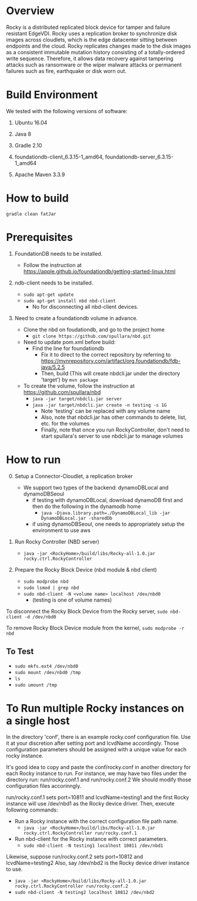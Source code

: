 # Overview

Rocky is a distributed replicated block device for tamper and failure resistant EdgeVDI. Rocky uses a replication broker to synchronize disk images across cloudlets, which is the edge datacenter sitting between endpoints and the cloud. Rocky replicates changes made to the disk images as a consistent immutable mutation history consisting of a totally-ordered write sequence. Therefore, it allows data recovery against tampering attacks such as ransomware or the wiper malware attacks or permanent failures such as fire, earthquake or disk worn out.

# Build Environment

We tested with the following versions of software:

1. Ubuntu 16.04

2. Java 8

3. Gradle 2.10

4. foundationdb-client_6.3.15-1_amd64, foundationdb-server_6.3.15-1_amd64

5. Apache Maven 3.3.9

# How to build

`gradle clean fatJar`

# Prerequisites

1. FoundationDB needs to be installed.
   - Follow the instruction at https://apple.github.io/foundationdb/getting-started-linux.html

2. ndb-client needs to be installed.
   - `sudo apt-get update`
   - `sudo apt-get install nbd nbd-client`
     - No for disconnecting all nbd-client devices.

3. Need to create a foundationdb volume in advance.
   - Clone the nbd on foudationdb, and go to the project home
     - `git clone https://github.com/spullara/nbd.git`
   - Need to update pom.xml before build:
     - Find the line for foundationdb
       - Fix it to direct to the correct repository by referring to https://mvnrepository.com/artifact/org.foundationdb/fdb-java/5.2.5
       - Then, build (This will create nbdcli.jar under the directory 'target') by `mvn package`
   - To create the volume, follow the instruction at https://github.com/spullara/nbd
     - `java -jar target/nbdcli.jar server`
     - `java -jar target/nbdcli.jar create -n testing -s 1G`
       - Note 'testing' can be replaced with any volume name
       - Also, note that nbdcli.jar has other commands to delete, list, etc. for the volumes
       - Finally, note that once you run RockyController, don't need to start spullara's server to use nbdcli.jar to manage volumes

# How to run

0. Setup a Connector-Cloudlet, a replication broker
   - We support two types of the backend: dynamoDBLocal and dynamoDBSeoul
     - if testing with dynamoDBLocal, download dynamoDB first and then do the following in the dynamodb home
       - `java -Djava.library.path=./DynamoDBLocal_lib -jar DynamoDBLocal.jar -sharedDb`
     - if using dynamoDBSeoul, one needs to appropriately setup the environment to use aws

1. Run Rocky Controller (NBD server)
   - `java -jar <RockyHome>/build/libs/Rocky-all-1.0.jar rocky.ctrl.RockyController`

2. Prepare the Rocky Block Device (nbd module & nbd client)
   - `sudo modprobe nbd`
   - `sudo lsmod | grep nbd`
   - `sudo nbd-client -N <volume name> localhost /dev/nbd0`
     - (testing is one of volume names)

To disconnect the Rocky Block Device from the Rocky server, `sudo nbd-client -d /dev/nbd0`

To remove Rocky Block Device module from the kernel, `sudo modprobe -r nbd`

## To Test

- `sudo mkfs.ext4 /dev/nbd0`
- `sudo mount /dev/nbd0 /tmp`
- `ls`
- `sudo umount /tmp`

# To Run multiple Rocky instances on a single host

In the directory 'conf', there is an example rocky.conf configuration file.
Use it at your discretion after setting port and lcvdName accordingly.
Those configuration parameters should be assigned with a unique value for
each rocky instance.

It's good idea to copy and paste the conf/rocky.conf in another directory
for each Rocky instance to run. For instance, we may have two files under
the directory run: run/rocky.conf.1 and run/rocky.conf.2
We should modify those configuration files accorinngly.

run/rocky.conf.1 sets port=10811 and lcvdName=testing1 and the first Rocky
instance will use /dev/nbd1 as the Rocky device driver.
Then, execute following commands:
- Run a Rocky instance with the correct configuration file path name.
  - `java -jar <RockyHome>/build/libs/Rocky-all-1.0.jar rocky.ctrl.RockyController run/rocky.conf.1`
- Run nbd-client for the Rocky instance with correct parameters.
  - `sudo nbd-client -N testing1 localhost 10811 /dev/nbd1`

Likewise, suppose run/rocky.conf.2 sets port=10812 and lcvdName=testing2
Also, say /dev/nbd2 is the Rocky device driver instance to use.
- `java -jar <RockyHome>/build/libs/Rocky-all-1.0.jar rocky.ctrl.RockyController run/rocky.conf.2`
- `sudo nbd-client -N testing2 localhost 10812 /dev/nbd2`

